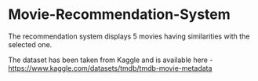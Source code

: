 # Movie-Recommendation-System

The recommendation system displays 5 movies having similarities with the selected one.

The dataset has been taken from Kaggle and is available here - https://www.kaggle.com/datasets/tmdb/tmdb-movie-metadata
